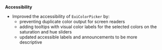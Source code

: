 **Accessibility**

- Improved the accessibility of `EuiColorPicker` by:
  - preventing duplicate color output for screen readers
  - adding tooltips with visual color labels for the selected colors on the saturation and hue sliders
  - updated accessible labels and announcements to be more descriptive

